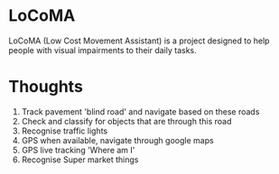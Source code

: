 # LoCoMA
LoCoMA (Low Cost Movement Assistant) is a project designed to help people with visual impairments to their daily tasks.


# Thoughts 
1) Track pavement 'blind road' and navigate based on these roads
2) Check and classify for objects that are through this road
3) Recognise traffic lights
4) GPS when available, navigate through google maps
5) GPS live tracking 'Where am I'
6) Recognise Super market things
